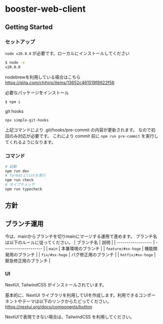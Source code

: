 # booster-web-client

## Getting Started

### セットアップ

`node v20.0.0` が必要です。ローカルにインストールしてください

```bash
$ node -v
v20.0.0
```

nodebrewを利用している場合はこちら
https://qiita.com/chihiro/items/13652c461519f8922f56

必要なパッケージをインストール

```bash
$ npm i
```

git hooks

```bash
npx simple-git-hooks
```

上記コマンドにより .git/hooks/pre-commit の内容が更新されます。 なので初回のみ対応が必要です。
これにより commit 前に `npm run pre-commit` を実行してくれるようになります。

### コマンド

```bash
# 起動
npm run dev
# formatとlintを実行
npm run check
# タイプチェック
npm run typecheck
```

## 方針

## ブランチ運用

今は、mainからブランチを切りmainにマージする運用で進めます。
ブランチ名は以下のルールに従ってください。
| ブランチ名 | 説明 |
| ------------------ | -------------------- |
| `main` | 本番環境のブランチ |
| `feature/#xx-hoge` | 機能開発用のブランチ |
| `fix/#xx-hoge` | バグ修正用のブランチ |
| `hotfix/#xx-hoge` | 緊急修正用のブランチ |

### UI

NextUI, TailwindCSS がインストールされています。

基本的に、NextUI ライブラリを利用してUIを作成します。利用できるコンポーネントやテーマは以下のリンクからたどってください。
https://nextui.org/docs/components/button

NextUIで表現できない場合は、TailwindCSS を利用してください。
